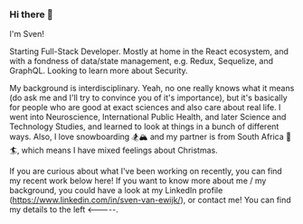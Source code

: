 ### Hi there 👋

I'm Sven! 

Starting Full-Stack Developer. Mostly at home in the React ecosystem, and with a fondness of data/state management, e.g. Redux, Sequelize, and GraphQL. Looking to learn more about Security.

My background is interdisciplinary. Yeah, no one really knows what it means (do ask me and I'll try to convince you of it's importance), but it's basically for people who are good at exact sciences and also care about real life. I went into Neuroscience, International Public Health, and later Science and Technology Studies, and learned to look at things in a bunch of different ways. Also, I love snowboarding 🏂🏔️ and my partner is from South Africa 🌊🏄‍, which means I have mixed feelings about Christmas.

If you are curious about what I've been working on recently, you can find my recent work below here! If you want to know more about me / my background,  you could have a look at my LinkedIn profile (https://www.linkedin.com/in/sven-van-ewijk/), or contact me! You can find my details to the left <-----.
